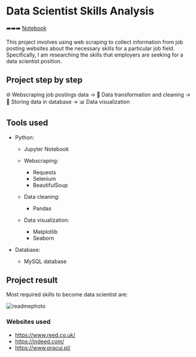 
# Data Scientist Skills Analysis
➡️➡️➡️ [Notebook](https://github.com/jxqbbb/Data-collecting-preparation-visualization-and-exporting-with-Python/blob/main/Data%20collecting%2C%20preparation%2C%20visualization%20and%20exporting%20with%20Python.ipynb)

This project involves using web scraping to collect information from job posting websites about the necessary skills for a particular job field. Specifically, I am researching the skills that employers are seeking for a data scientist position.

## Project step by step

🌐 Webscraping job postings data &rarr; 🧹 Data transformation and cleaning &rarr; 💾 Storing data in database &rarr; 📊 Data visualization
## Tools used

- Python:

  - Jupyter Notebook

  - Webscraping:
    - Requests
    - Selenium
    - BeautifulSoup

  - Data cleaning:  
    - Pandas
  - Data visualization:  
    - Matplotlib
    - Seaborn

- Database:
    - MySQL database


## Project result
Most required skills to become data scientist are:



![readmephoto](https://user-images.githubusercontent.com/121947030/218576676-cb5c6243-17c7-4fe9-b1f2-988bf0736a8e.png)




### Websites used
-  https://www.reed.co.uk/
-  https://indeed.com/
- https://www.pracuj.pl/

